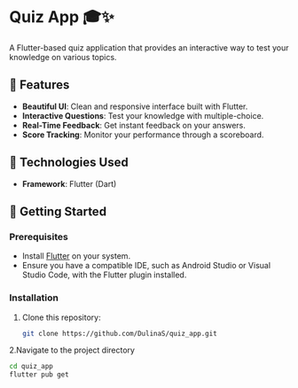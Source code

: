 # Quiz App 🎓✨  
A Flutter-based quiz application that provides an interactive way to test your knowledge on various topics.

## 🌟 Features  
- **Beautiful UI**: Clean and responsive interface built with Flutter.  
- **Interactive Questions**: Test your knowledge with multiple-choice.  
- **Real-Time Feedback**: Get instant feedback on your answers.  
- **Score Tracking**: Monitor your performance through a scoreboard.    

## 📱 Technologies Used  
- **Framework**: Flutter (Dart)   

## 🚀 Getting Started  

### Prerequisites  
- Install [Flutter](https://flutter.dev/docs/get-started/install) on your system.  
- Ensure you have a compatible IDE, such as Android Studio or Visual Studio Code, with the Flutter plugin installed.  

### Installation  
1. Clone this repository:  
   ```bash  
   git clone https://github.com/DulinaS/quiz_app.git  
2.Navigate to the project directory
  ```bash 
  cd quiz_app
  flutter pub get 
